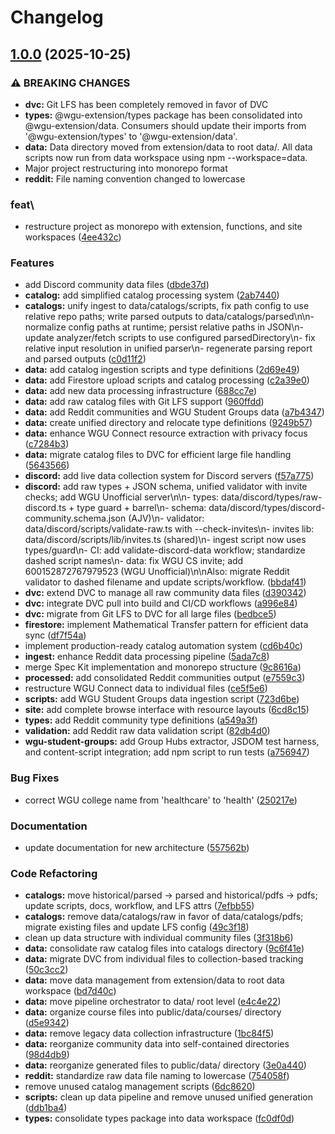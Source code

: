 # Changelog

## [1.0.0](https://github.com/jonshaffer/wgu-extension/compare/data-v0.1.0...data-v1.0.0) (2025-10-25)


### ⚠ BREAKING CHANGES

* **dvc:** Git LFS has been completely removed in favor of DVC
* **types:** @wgu-extension/types package has been consolidated into @wgu-extension/data. Consumers should update their imports from '@wgu-extension/types' to '@wgu-extension/data'.
* **data:** Data directory moved from extension/data to root data/. All data scripts now run from data workspace using npm --workspace=data.
* Major project restructuring into monorepo format
* **reddit:** File naming convention changed to lowercase

### feat\

* restructure project as monorepo with extension, functions, and site workspaces ([4ee432c](https://github.com/jonshaffer/wgu-extension/commit/4ee432cbdd283d0ad9501fc365b153e1f27a8481))


### Features

* add Discord community data files ([dbde37d](https://github.com/jonshaffer/wgu-extension/commit/dbde37d790b0b2fa387f32d0ae58d23ec87d65a7))
* **catalog:** add simplified catalog processing system ([2ab7440](https://github.com/jonshaffer/wgu-extension/commit/2ab7440f99676d121c322261d92acfea0e858c07))
* **catalogs:** unify ingest to data/catalogs/scripts, fix path config to use relative repo paths; write parsed outputs to data/catalogs/parsed\n\n- normalize config paths at runtime; persist relative paths in JSON\n- update analyzer/fetch scripts to use configured parsedDirectory\n- fix relative input resolution in unified parser\n- regenerate parsing report and parsed outputs ([c0d11f2](https://github.com/jonshaffer/wgu-extension/commit/c0d11f2ffff09aabaf155b9f648e7a1107e593cd))
* **data:** add catalog ingestion scripts and type definitions ([2d69e49](https://github.com/jonshaffer/wgu-extension/commit/2d69e49a0e557972bcbe0b65225bfeb9ef841dc1))
* **data:** add Firestore upload scripts and catalog processing ([c2a39e0](https://github.com/jonshaffer/wgu-extension/commit/c2a39e03d4d1117edef65f19598977e21abd3146))
* **data:** add new data processing infrastructure ([688cc7e](https://github.com/jonshaffer/wgu-extension/commit/688cc7e539cefb02a8364adb2fa107974ebdd801))
* **data:** add raw catalog files with Git LFS support ([960ffdd](https://github.com/jonshaffer/wgu-extension/commit/960ffdd089af1424d0acda0b8aaea6d4a04bd136))
* **data:** add Reddit communities and WGU Student Groups data ([a7b4347](https://github.com/jonshaffer/wgu-extension/commit/a7b43470154179aaae8ed8b68486825d13d4c0cf))
* **data:** create unified directory and relocate type definitions ([9249b57](https://github.com/jonshaffer/wgu-extension/commit/9249b574e1316770f2109e7e92f0bfe08be59c11))
* **data:** enhance WGU Connect resource extraction with privacy focus ([c7284b3](https://github.com/jonshaffer/wgu-extension/commit/c7284b3d78078ea2888b8f8d9fdc1d26f9c787e3))
* **data:** migrate catalog files to DVC for efficient large file handling ([5643566](https://github.com/jonshaffer/wgu-extension/commit/5643566fed82043cc2375306802a049bdb51b430))
* **discord:** add live data collection system for Discord servers ([f57a775](https://github.com/jonshaffer/wgu-extension/commit/f57a77541aebc94023f43571fd7882886c05b166))
* **discord:** add raw types + JSON schema, unified validator with invite checks; add WGU Unofficial server\n\n- types: data/discord/types/raw-discord.ts + type guard + barrel\n- schema: data/discord/types/discord-community.schema.json (AJV)\n- validator: data/discord/scripts/validate-raw.ts with --check-invites\n- invites lib: data/discord/scripts/lib/invites.ts (shared)\n- ingest script now uses types/guard\n- CI: add validate-discord-data workflow; standardize dashed script names\n- data: fix WGU CS invite; add 600152872767979523 (WGU Unofficial)\n\nAlso: migrate Reddit validator to dashed filename and update scripts/workflow. ([bbdaf41](https://github.com/jonshaffer/wgu-extension/commit/bbdaf41dddf180204e1c75abce7bcbd9eb8a9619))
* **dvc:** extend DVC to manage all raw community data files ([d390342](https://github.com/jonshaffer/wgu-extension/commit/d390342059a939d10c78ca2dabbae1b7c82a6397))
* **dvc:** integrate DVC pull into build and CI/CD workflows ([a996e84](https://github.com/jonshaffer/wgu-extension/commit/a996e84aeab54a70cab20103971a9521f9887347))
* **dvc:** migrate from Git LFS to DVC for all large files ([bedbce5](https://github.com/jonshaffer/wgu-extension/commit/bedbce5454ddadb5a4215f7f4601b720f5e9d334))
* **firestore:** implement Mathematical Transfer pattern for efficient data sync ([df7f54a](https://github.com/jonshaffer/wgu-extension/commit/df7f54a7e0eb2e5253cfdd7c46386eba5a7a5781))
* implement production-ready catalog automation system ([cd6b40c](https://github.com/jonshaffer/wgu-extension/commit/cd6b40c2d2068290be6af1849a3ee39c24c2d0cc))
* **ingest:** enhance Reddit data processing pipeline ([5ada7c8](https://github.com/jonshaffer/wgu-extension/commit/5ada7c8ad8f39a5e2496bb8e21f35a586c27b567))
* merge Spec Kit implementation and monorepo structure ([9c8616a](https://github.com/jonshaffer/wgu-extension/commit/9c8616a5e335f5edba408a33f93d663279513e4e))
* **processed:** add consolidated Reddit communities output ([e7559c3](https://github.com/jonshaffer/wgu-extension/commit/e7559c37bad3a18ebfd6e1d4dcae1cb4fb90a5e7))
* restructure WGU Connect data to individual files ([ce5f5e6](https://github.com/jonshaffer/wgu-extension/commit/ce5f5e6b73dce0c9864274dd130a312af81743c9))
* **scripts:** add WGU Student Groups data ingestion script ([723d6be](https://github.com/jonshaffer/wgu-extension/commit/723d6be54d55ae0958ac83fe6eb2894c0d30494d))
* **site:** add complete browse interface with resource layouts ([6cd8c15](https://github.com/jonshaffer/wgu-extension/commit/6cd8c15eb4fb669bf13963b99c892b918afb867d))
* **types:** add Reddit community type definitions ([a549a3f](https://github.com/jonshaffer/wgu-extension/commit/a549a3fea69d472c6d843ef064a37b03e7d7e3dd))
* **validation:** add Reddit raw data validation script ([82db4d0](https://github.com/jonshaffer/wgu-extension/commit/82db4d0708df9cf7ee5ae4e4e9b7ba671f0db763))
* **wgu-student-groups:** add Group Hubs extractor, JSDOM test harness, and content-script integration; add npm script to run tests ([a756947](https://github.com/jonshaffer/wgu-extension/commit/a75694718cd3611cf431620be8f0d87749d7c839))


### Bug Fixes

* correct WGU college name from 'healthcare' to 'health' ([250217e](https://github.com/jonshaffer/wgu-extension/commit/250217edd7bca5bf780d8dca700834ae06664f21))


### Documentation

* update documentation for new architecture ([557562b](https://github.com/jonshaffer/wgu-extension/commit/557562bd47cf72eea1e5767fe23ff5684b549ea7))


### Code Refactoring

* **catalogs:** move historical/parsed -&gt; parsed and historical/pdfs -&gt; pdfs; update scripts, docs, workflow, and LFS attrs ([7efbb55](https://github.com/jonshaffer/wgu-extension/commit/7efbb5584ffe8c839c22af3774a2c11ac57b6a57))
* **catalogs:** remove data/catalogs/raw in favor of data/catalogs/pdfs; migrate existing files and update LFS config ([49c3f18](https://github.com/jonshaffer/wgu-extension/commit/49c3f18d150cec607cafe45c39933c62550fd167))
* clean up data structure with individual community files ([3f318b6](https://github.com/jonshaffer/wgu-extension/commit/3f318b6fe6d616c46b2c4cc2720e6559672f77b1))
* **data:** consolidate raw catalog files into catalogs directory ([9c6f41e](https://github.com/jonshaffer/wgu-extension/commit/9c6f41e046d2b44b7bc53ff8176b7424d2eddb55))
* **data:** migrate DVC from individual files to collection-based tracking ([50c3cc2](https://github.com/jonshaffer/wgu-extension/commit/50c3cc22a0d4857552dffd2a67fd4e6be19e7cfd))
* **data:** move data management from extension/data to root data workspace ([bd7d40c](https://github.com/jonshaffer/wgu-extension/commit/bd7d40cfaa069a70708e966236d7c03aad19f0b7))
* **data:** move pipeline orchestrator to data/ root level ([e4c4e22](https://github.com/jonshaffer/wgu-extension/commit/e4c4e228dd207a7ad0b12c96bfec1cb7f28075ab))
* **data:** organize course files into public/data/courses/ directory ([d5e9342](https://github.com/jonshaffer/wgu-extension/commit/d5e934200564d785939ec31d566e65e09871a5b7))
* **data:** remove legacy data collection infrastructure ([1bc84f5](https://github.com/jonshaffer/wgu-extension/commit/1bc84f5cda7b0a855cbcf9a7f5c0db9016c8bb78))
* **data:** reorganize community data into self-contained directories ([98d4db9](https://github.com/jonshaffer/wgu-extension/commit/98d4db9c3237610f5aa39a951964a22dbcd3939d))
* **data:** reorganize generated files to public/data/ directory ([3e0a440](https://github.com/jonshaffer/wgu-extension/commit/3e0a44048f81ce057a00d0948f59e04d66e1dc54))
* **reddit:** standardize raw data file naming to lowercase ([754058f](https://github.com/jonshaffer/wgu-extension/commit/754058fa8637896fb37c24c13254f296a721dcd6))
* remove unused catalog management scripts ([6dc8620](https://github.com/jonshaffer/wgu-extension/commit/6dc8620d8db723e9b4a9dc9548df5a3ab4c7eff6))
* **scripts:** clean up data pipeline and remove unused unified generation ([ddb1ba4](https://github.com/jonshaffer/wgu-extension/commit/ddb1ba42a6b6bd59c4b9e391ed1794d543f531e3))
* **types:** consolidate types package into data workspace ([fc0df0d](https://github.com/jonshaffer/wgu-extension/commit/fc0df0d4b9c8c4a1bc4692b461c813474f9ac2d6))

